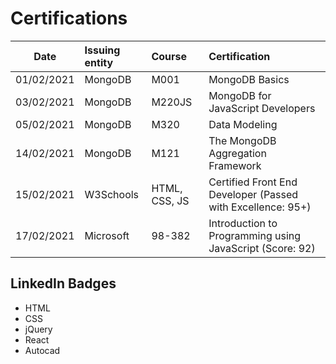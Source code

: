# Certifications

| Date | Issuing entity | Course | Certification |  
|-----------|:-----------|:-----------|:-----------|  
| 01/02/2021 | MongoDB | M001 | MongoDB Basics|  
| 03/02/2021 | MongoDB |  M220JS | MongoDB for JavaScript Developers |  
| 05/02/2021 | MongoDB | M320 | Data Modeling |  
| 14/02/2021 | MongoDB |  M121 | The MongoDB Aggregation Framework |  
| 15/02/2021 |  W3Schools | HTML, CSS, JS | Certified Front End Developer (Passed with Excellence: 95+)|  
| 17/02/2021 |  Microsoft | 98-382 | Introduction to Programming using JavaScript (Score: 92)|

## LinkedIn Badges

- HTML
- CSS
- jQuery
- React
- Autocad
